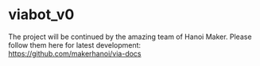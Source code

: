 # viabot_v0

The project will be continued by the amazing team of Hanoi Maker. Please follow them here for latest development: https://github.com/makerhanoi/via-docs
